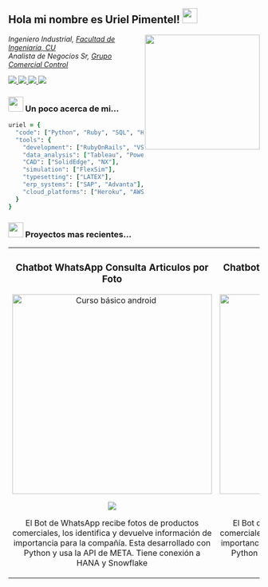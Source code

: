 <h2> Hola mi nombre es Uriel Pimentel! <img src="https://media.giphy.com/media/v1.Y2lkPTc5MGI3NjExbm51azdkMjZ1Z3FncTY4eXluY3gwZWVnejZyNWU0bnM3bDlyaXhjMyZlcD12MV9pbnRlcm5hbF9naWZfYnlfaWQmY3Q9Zw/Cmr1OMJ2FN0B2/giphy.gif" width="30"></h2>
<img align='right' src="https://media.giphy.com/media/v1.Y2lkPTc5MGI3NjExY3Jqc2R4ZHRjZGg0bmF1dDNteW5mbWlhZW10ZjdiY2N2YmtmeDU2biZlcD12MV9pbnRlcm5hbF9naWZfYnlfaWQmY3Q9Zw/qgQUggAC3Pfv687qPC/giphy.gif" width="230">
<p><em>Ingeniero Industrial, <a href="https://www.ingenieria.unam.mx/">Facultad de Ingeniaría, CU </a>
</br>Analista de Negocios Sr, <a href="https://www.ccontrol.com.mx/">Grupo Comercial Control</a> 
</em></p>

<a href="https://www.linkedin.com/in/uriel-alan-pimentel-hidrogo-a63136178/" target="_blank">
    <img src="https://img.shields.io/badge/LinkedIn-0077B5?style=for-the-badge&logo=linkedin&logoColor=white/"/>
</a>
<a href="https://www.facebook.com/uri.alan.77?locale=es_LA" target="_blank">
    <img src="https://img.shields.io/badge/Facebook-1877F2?style=for-the-badge&logo=facebook&logoColor=white"/>
</a>
<a href="https://wa.me/525580351664" target="_blank">
    <img src="https://img.shields.io/badge/WhatsApp-25D366?style=for-the-badge&logo=whatsapp&logoColor=white"/>
</a>
<a href="mailto:uriel.pimentel.hidrogo@gmail.com" target="_blank">
    <img src="https://img.shields.io/badge/Gmail-D14836?style=for-the-badge&logo=gmail&logoColor=white"/>
</a>

### <img src="https://media.giphy.com/media/WUlplcMpOCEmTGBtBW/giphy.gif" width="30"> Un poco acerca de mi...  

```ruby
uriel = {
  "code": ["Python", "Ruby", "SQL", "HTML", "CSS"],
  "tools": {
    "development": ["RubyOnRails", "VSCode", "Git"],
    "data_analysis": ["Tableau", "PowerBI", "Jupyter", "Excel", "Pandas", "Numpy"],
    "CAD": ["SolidEdge", "NX"],
    "simulation": ["FlexSim"],
    "typesetting": ["LATEX"],
    "erp_systems": ["SAP", "Advanta"],
    "cloud_platforms": ["Heroku", "AWS"]
  }
}
```

### <img src="https://media.giphy.com/media/v1.Y2lkPTc5MGI3NjExYmgxMml3NXY0Y2dmNXhjMXZyM2IzaWJsZjU0dGp5eHN0Zm5rcnB6cyZlcD12MV9pbnRlcm5hbF9naWZfYnlfaWQmY3Q9Zw/CjmvTCZf2U3p09Cn0h/giphy.gif" width="30"> Proyectos mas recientes... 

<table>
<tr>
<td width="50%">
<h3 align="center">Chatbot WhatsApp Consulta Articulos por Foto</h3>
<div align="center">
<a href="https://youtu.be/bBskCBXI6Wg" target="_blank"><img src="https://i.imgur.com/wiGPDan.jpeg" width="400" alt="Curso básico android"></a>
<p>
<a href="https://youtu.be/bBskCBXI6Wg" target="_blank">
<img src="https://img.shields.io/badge/-Youtube-green?style=for-the-badge&color=fbfc40">
</a>
</p>
<p>El Bot de WhatsApp recibe fotos de productos comerciales, los identifica y devuelve información de importancia para la compañía. Esta desarrollado con Python y usa la API de META. Tiene conexión a HANA y Snowflake </p>
</div>
                                                                                      
</td>

<td width="50%">
<h3 align="center">Chatbot WhatsApp Consulta Articulos por Foto</h3>
<div align="center">                                       
<a href="https://youtu.be/bBskCBXI6Wg" target="_blank"><img src="https://i.imgur.com/wiGPDan.jpeg" width="400" alt="Curso básico android"></a>
<br>
<p>
<a href="https://youtu.be/bBskCBXI6Wg" target="_blank">
<img src="https://img.shields.io/badge/-Youtube-green?style=for-the-badge&color=fbfc40">
</a>
</p>
<p>El Bot de WhatsApp recibe fotos de productos comerciales, los identifica y devuelve información de importancia para la compañía. Esta desarrollado con Python y usa la API de META. Tiene conexión a HANA y Snowflake </p>
</div>                                                             
</table>                                                                                 
</div>
<br>


